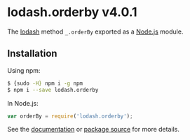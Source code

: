 # lodash.orderby v4.0.1

The [lodash](https://lodash.com/) method `_.orderBy` exported as a [Node.js](https://nodejs.org/) module.

## Installation

Using npm:
```bash
$ {sudo -H} npm i -g npm
$ npm i --save lodash.orderby
```

In Node.js:
```js
var orderBy = require('lodash.orderby');
```

See the [documentation](https://lodash.com/docs#orderBy) or [package source](https://github.com/lodash/lodash/blob/4.0.1-npm-packages/lodash.orderby) for more details.
